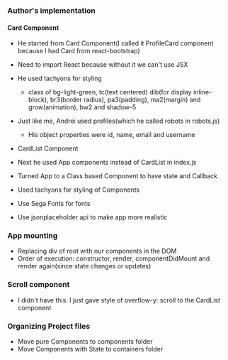 ### Author's implementation

#### Card Component
* He started from Card Component(I called it ProfileCard component because I had Card from react-bootstrap)
* Need to import React because without it we can't use JSX
* He used tachyons for styling
  * class of bg-light-green, tc(text centered) dib(for display inline-block), br3(border radius), pa3(padding), ma2(margin) and grow(animation), bw2 and shadow-5
* Just like me, Andrei used profiles(which he called robots in robots.js)
  * His object properties were id, name, email and username

* CardList Component
* Next he used App components instead of CardList in index.js
* Turned App to a Class based Component to have state and Callback
* Used tachyons for styling of Components
* Use Sega Fonts for fonts
* Use jsonplaceholder api to make app more realistic

### App mounting

* Replacing div of root with our components in the DOM
* Order of execution: constructor, render, componentDidMount and render again(since state changes or updates)

### Scroll component

* I didn't have this. I just gave style of overflow-y: scroll to the CardList component

### Organizing Project files

* Move pure Components to components folder
* Move Components with State to containers folder